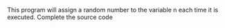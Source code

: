 This program will assign a random number to the variable n each time it is executed. Complete the source code
